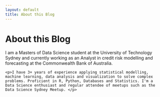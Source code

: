 ```yaml
---
layout: default
title: About this Blog
---
```


<div class="post">
	<h1 class="pageTitle">About this Blog</h1>
	<p>I am a Masters of Data Science student at the University of Technology Sydney and currently working as an Analyst in credit risk modelling and forecasting at the Commonwealth Bank of Australia.</p>
	
	<p>I have 3+ years of experience applying statistical modelling, machine learning, data analysis and visualization to solve complex problems. Proficient in R, Python, Databases and Statistics. I'm a Data Science enthusiast and regular attendee of meetups such as the Data Science Sydney Meetup. </p>


</div>
